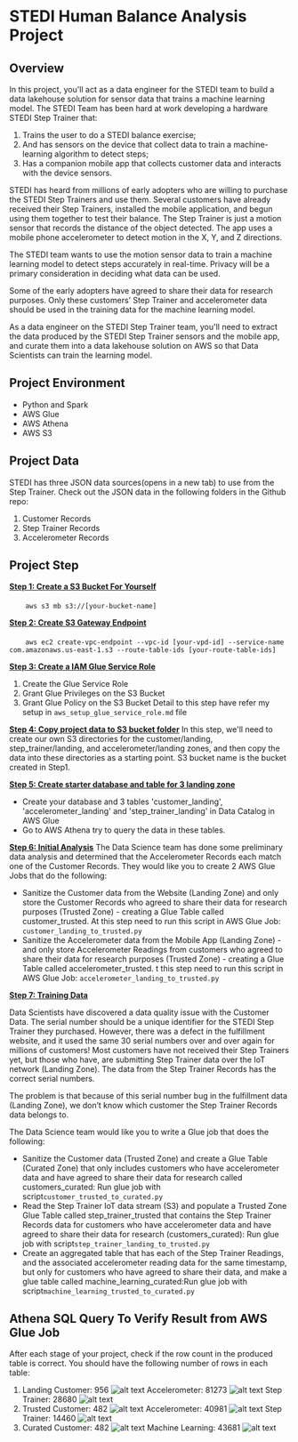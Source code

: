 # STEDI Human Balance Analysis Project

## Overview

In this project, you'll act as a data engineer for the STEDI team to build a data lakehouse solution for sensor data that trains a machine learning model.
The STEDI Team has been hard at work developing a hardware STEDI Step Trainer that:
1. Trains the user to do a STEDI balance exercise;
2. And has sensors on the device that collect data to train a machine-learning algorithm to detect steps;
3. Has a companion mobile app that collects customer data and interacts with the device sensors.

STEDI has heard from millions of early adopters who are willing to purchase the STEDI Step Trainers and use them.
Several customers have already received their Step Trainers, installed the mobile application, and begun using them together to test their balance. The Step Trainer is just a motion sensor that records the distance of the object detected. The app uses a mobile phone accelerometer to detect motion in the X, Y, and Z directions.

The STEDI team wants to use the motion sensor data to train a machine learning model to detect steps accurately in real-time. Privacy will be a primary consideration in deciding what data can be used.

Some of the early adopters have agreed to share their data for research purposes. Only these customers’ Step Trainer and accelerometer data should be used in the training data for the machine learning model.

As a data engineer on the STEDI Step Trainer team, you'll need to extract the data produced by the STEDI Step Trainer sensors and the mobile app, and curate them into a data lakehouse solution on AWS so that Data Scientists can train the learning model.

## Project Environment
- Python and Spark
- AWS Glue
- AWS Athena
- AWS S3

## Project Data
STEDI has three JSON data sources(opens in a new tab) to use from the Step Trainer. Check out the JSON data in the following folders in the Github repo:
1. Customer Records        
2. Step Trainer Records
3. Accelerometer Records

## Project Step

<b><u>Step 1: Create a S3 Bucket For Yourself</u></b> 
####
        aws s3 mb s3://[your-bucket-name]

<b><u>Step 2: Create S3 Gateway Endpoint</u></b> 
####
        aws ec2 create-vpc-endpoint --vpc-id [your-vpd-id] --service-name com.amazonaws.us-east-1.s3 --route-table-ids [your-route-table-ids]

<b><u>Step 3: Create a IAM Glue Service Role</u></b> 
1. Create the Glue Service Role
2. Grant Glue Privileges on the S3 Bucket
3. Grant Glue Policy on the S3 Bucket
Detail to this step have refer my setup in `aws_setup_glue_service_role.md` file

<b><u>Step 4: Copy project data to S3 bucket folder</u></b>
In this step, we'll need to create our own S3 directories for the customer/landing, step_trainer/landing, and accelerometer/landing zones, and then copy the data into these directories as a starting point. S3 bucket name is the bucket created in Step1.

<b><u>Step 5: Create starter database and table for 3 landing zone</u></b>
- Create your database and 3 tables 'customer_landing', 'accelerometer_landing' and 'step_trainer_landing' in Data Catalog in AWS Glue
- Go to AWS Athena try to query the data in these tables.

<b><u>Step 6: Initial Analysis</u></b>
The Data Science team has done some preliminary data analysis and determined that the Accelerometer Records each match one of the Customer Records. They would like you to create 2 AWS Glue Jobs that do the following:
- Sanitize the Customer data from the Website (Landing Zone) and only store the Customer Records who agreed to share their data for research purposes (Trusted Zone) - creating a Glue Table called customer_trusted. At this step need to run this script in AWS Glue Job: `customer_landing_to_trusted.py`
- Sanitize the Accelerometer data from the Mobile App (Landing Zone) - and only store Accelerometer Readings from customers who agreed to share their data for research purposes (Trusted Zone) - creating a Glue Table called accelerometer_trusted. t this step need to run this script in AWS Glue Job: `accelerometer_landing_to_trusted.py`

<b><u>Step 7: Training Data</u></b> 

Data Scientists have discovered a data quality issue with the Customer Data. The serial number should be a unique identifier for the STEDI Step Trainer they purchased. However, there was a defect in the fulfillment website, and it used the same 30 serial numbers over and over again for millions of customers! Most customers have not received their Step Trainers yet, but those who have, are submitting Step Trainer data over the IoT network (Landing Zone). The data from the Step Trainer Records has the correct serial numbers.

The problem is that because of this serial number bug in the fulfillment data (Landing Zone), we don’t know which customer the Step Trainer Records data belongs to.

The Data Science team would like you to write a Glue job that does the following:

- Sanitize the Customer data (Trusted Zone) and create a Glue Table (Curated Zone) that only includes customers who have accelerometer data and have agreed to share their data for research called customers_curated: Run glue job with script`customer_trusted_to_curated.py`
- Read the Step Trainer IoT data stream (S3) and populate a Trusted Zone Glue Table called step_trainer_trusted that contains the Step Trainer Records data for customers who have accelerometer data and have agreed to share their data for research (customers_curated): Run glue job with script`step_trainer_landing_to_trusted.py`
- Create an aggregated table that has each of the Step Trainer Readings, and the associated accelerometer reading data for the same timestamp, but only for customers who have agreed to share their data, and make a glue table called machine_learning_curated:Run glue job with script`machine_learning_trusted_to_curated.py`

## Athena SQL Query To Verify Result from AWS Glue Job
After each stage of your project, check if the row count in the produced table is correct. You should have the following number of rows in each table:
1. Landing
        Customer: 956
        ![alt text](screenshots/customer_landing.png)
        Accelerometer: 81273
        ![alt text](screenshots/accelerometer_landing.png)
        Step Trainer: 28680
        ![alt text](screenshots/step_trainer_landing.png)
2. Trusted
        Customer: 482
        ![alt text](screenshots/customer_trusted.png)
        Accelerometer: 40981
        ![alt text](screenshots/accelerometer_trusted.png)
        Step Trainer: 14460
        ![alt text](screenshots/step_trainer_trusted.png)
2. Curated
        Customer: 482
        ![alt text](screenshots/customer_curated.png)
        Machine Learning: 43681
        ![alt text](screenshots/machine_learning_curated.png)